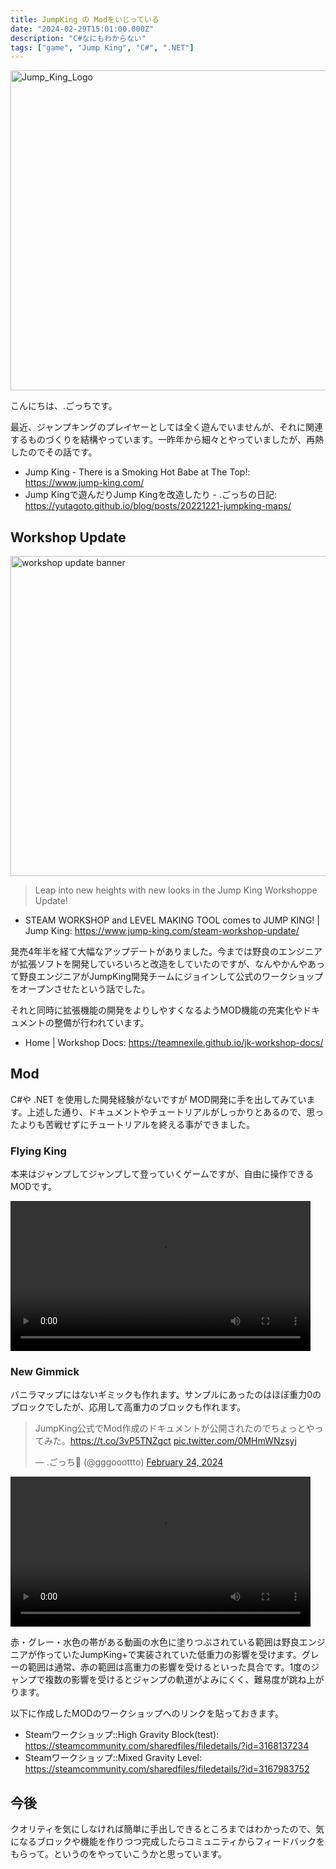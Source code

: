 ```yaml
---
title: JumpKing の Modをいじっている
date: "2024-02-29T15:01:00.000Z"
description: "C#なにもわからない"
tags: ["game", "Jump King", "C#", ".NET"]
---
```


<img width="512" alt="Jump_King_Logo" src="/blog/assets/images/posts/20240229-jumpking-mod/Jump_King_Logo.png">

こんにちは、.ごっちです。

最近、ジャンプキングのプレイヤーとしては全く遊んでいませんが、それに関連するものづくりを結構やっています。一昨年から細々とやっていましたが、再熱したのでその話です。

- Jump King - There is a Smoking Hot Babe at The Top!: https://www.jump-king.com/
- Jump Kingで遊んだりJump Kingを改造したり - .ごっちの日記: https://yutagoto.github.io/blog/posts/20221221-jumpking-maps/

## Workshop Update

<img width="512" alt="workshop update banner" src="/blog/assets/images/posts/20240229-jumpking-mod/workshop_update.webp">

> Leap into new heights with new looks in the Jump King Workshoppe Update!

- STEAM WORKSHOP and LEVEL MAKING TOOL comes to JUMP KING! | Jump King: https://www.jump-king.com/steam-workshop-update/

発売4年半を経て大幅なアップデートがありました。今までは野良のエンジニアが拡張ソフトを開発していろいろと改造をしていたのですが、なんやかんやあって野良エンジニアがJumpKing開発チームにジョインして公式のワークショップをオープンさせたという話でした。

それと同時に拡張機能の開発をよりしやすくなるようMOD機能の充実化やドキュメントの整備が行われています。

- Home | Workshop Docs: https://teamnexile.github.io/jk-workshop-docs/

## Mod

C#や .NET を使用した開発経験がないですが MOD開発に手を出してみています。上述した通り、ドキュメントやチュートリアルがしっかりとあるので、思ったよりも苦戦せずにチュートリアルを終える事ができました。

### Flying King

本来はジャンプしてジャンプして登っていくゲームですが、自由に操作できるMODです。

<video controls width="480" alt="シーケンス 01.mp4 (9.6 MB)" src="https://esa-storage-tokyo.s3-ap-northeast-1.amazonaws.com/uploads/production/attachments/10836/2024/02/29/43446/a058088b-8d87-49e3-aa5a-38c726db8347.mp4"></video>

### New Gimmick

バニラマップにはないギミックも作れます。サンプルにあったのはほぼ重力0のブロックでしたが、応用して高重力のブロックも作れます。

<blockquote class="twitter-tweet"><p lang="ja" dir="ltr">JumpKing公式でMod作成のドキュメントが公開されたのでちょっとやってみた。<a href="https://t.co/3vP5TNZgct">https://t.co/3vP5TNZgct</a> <a href="https://t.co/0MHmWNzsyj">pic.twitter.com/0MHmWNzsyj</a></p>&mdash; .ごっち📝 (@gggooottto) <a href="https://twitter.com/gggooottto/status/1761200348457574435?ref_src=twsrc%5Etfw">February 24, 2024</a></blockquote> <script async src="https://platform.twitter.com/widgets.js" charset="utf-8"></script>

<video controls width="480" alt="SPOILER_2024-02-25_19-45-23_-_Trim.mp4 (6.3 MB)" src="https://esa-storage-tokyo.s3-ap-northeast-1.amazonaws.com/uploads/production/attachments/10836/2024/02/29/43446/707e0a1f-b7f9-451d-83b9-7b806d6f362a.mp4"></video>

赤・グレー・水色の帯がある動画の水色に塗りつぶされている範囲は野良エンジニアが作っていたJumpKing+で実装されていた低重力の影響を受けます。グレーの範囲は通常、赤の範囲は高重力の影響を受けるといった具合です。1度のジャンプで複数の影響を受けるとジャンプの軌道がよみにくく、難易度が跳ね上がります。

以下に作成したMODのワークショップへのリンクを貼っておきます。

- Steamワークショップ::High Gravity Block(test): https://steamcommunity.com/sharedfiles/filedetails/?id=3168137234
- Steamワークショップ::Mixed Gravity Level: https://steamcommunity.com/sharedfiles/filedetails/?id=3167983752

## 今後

クオリティを気にしなければ簡単に手出しできるところまではわかったので、気になるブロックや機能を作りつつ完成したらコミュニティからフィードバックをもらって。というのをやっていこうかと思っています。
